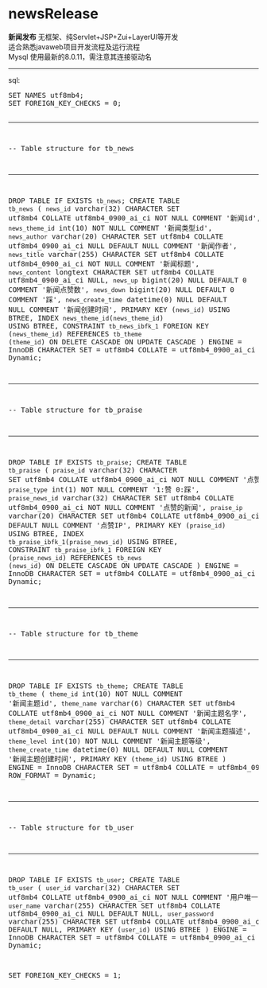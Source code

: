 # newsRelease
<b>新闻发布</b>
无框架、纯Servlet+JSP+Zui+LayerUI等开发<br>
适合熟悉javaweb项目开发流程及运行流程<br>
Mysql 使用最新的8.0.11，需注意其连接驱动名<br>
<hr>
sql:<br>
<pre>
SET NAMES utf8mb4;
SET FOREIGN_KEY_CHECKS = 0;

-- ----------------------------
-- Table structure for tb_news
-- ----------------------------
DROP TABLE IF EXISTS `tb_news`;
CREATE TABLE `tb_news`  (
  `news_id` varchar(32) CHARACTER SET utf8mb4 COLLATE utf8mb4_0900_ai_ci NOT NULL COMMENT '新闻id',
  `news_theme_id` int(10) NOT NULL COMMENT '新闻类型id',
  `news_author` varchar(20) CHARACTER SET utf8mb4 COLLATE utf8mb4_0900_ai_ci NULL DEFAULT NULL COMMENT '新闻作者',
  `news_title` varchar(255) CHARACTER SET utf8mb4 COLLATE utf8mb4_0900_ai_ci NOT NULL COMMENT '新闻标题',
  `news_content` longtext CHARACTER SET utf8mb4 COLLATE utf8mb4_0900_ai_ci NULL,
  `news_up` bigint(20) NULL DEFAULT 0 COMMENT '新闻点赞数',
  `news_down` bigint(20) NULL DEFAULT 0 COMMENT '踩',
  `news_create_time` datetime(0) NULL DEFAULT NULL COMMENT '新闻创建时间',
  PRIMARY KEY (`news_id`) USING BTREE,
  INDEX `news_theme_id`(`news_theme_id`) USING BTREE,
  CONSTRAINT `tb_news_ibfk_1` FOREIGN KEY (`news_theme_id`) REFERENCES `tb_theme` (`theme_id`) ON DELETE CASCADE ON UPDATE CASCADE
) ENGINE = InnoDB CHARACTER SET = utf8mb4 COLLATE = utf8mb4_0900_ai_ci ROW_FORMAT = Dynamic;

-- ----------------------------
-- Table structure for tb_praise
-- ----------------------------
DROP TABLE IF EXISTS `tb_praise`;
CREATE TABLE `tb_praise`  (
  `praise_id` varchar(32) CHARACTER SET utf8mb4 COLLATE utf8mb4_0900_ai_ci NOT NULL COMMENT '点赞唯一ID',
  `praise_type` int(1) NOT NULL COMMENT '1:赞 0:踩',
  `praise_news_id` varchar(32) CHARACTER SET utf8mb4 COLLATE utf8mb4_0900_ai_ci NOT NULL COMMENT '点赞的新闻',
  `praise_ip` varchar(20) CHARACTER SET utf8mb4 COLLATE utf8mb4_0900_ai_ci NULL DEFAULT NULL COMMENT '点赞IP',
  PRIMARY KEY (`praise_id`) USING BTREE,
  INDEX `tb_praise_ibfk_1`(`praise_news_id`) USING BTREE,
  CONSTRAINT `tb_praise_ibfk_1` FOREIGN KEY (`praise_news_id`) REFERENCES `tb_news` (`news_id`) ON DELETE CASCADE ON UPDATE CASCADE
) ENGINE = InnoDB CHARACTER SET = utf8mb4 COLLATE = utf8mb4_0900_ai_ci ROW_FORMAT = Dynamic;

-- ----------------------------
-- Table structure for tb_theme
-- ----------------------------
DROP TABLE IF EXISTS `tb_theme`;
CREATE TABLE `tb_theme`  (
  `theme_id` int(10) NOT NULL COMMENT '新闻主题id',
  `theme_name` varchar(6) CHARACTER SET utf8mb4 COLLATE utf8mb4_0900_ai_ci NOT NULL COMMENT '新闻主题名字',
  `theme_detail` varchar(255) CHARACTER SET utf8mb4 COLLATE utf8mb4_0900_ai_ci NULL DEFAULT NULL COMMENT '新闻主题描述',
  `theme_level` int(10) NOT NULL COMMENT '新闻主题等级',
  `theme_create_time` datetime(0) NULL DEFAULT NULL COMMENT '新闻主题创建时间',
  PRIMARY KEY (`theme_id`) USING BTREE
) ENGINE = InnoDB CHARACTER SET = utf8mb4 COLLATE = utf8mb4_0900_ai_ci ROW_FORMAT = Dynamic;

-- ----------------------------
-- Table structure for tb_user
-- ----------------------------
DROP TABLE IF EXISTS `tb_user`;
CREATE TABLE `tb_user`  (
  `user_id` varchar(32) CHARACTER SET utf8mb4 COLLATE utf8mb4_0900_ai_ci NOT NULL COMMENT '用户唯一id',
  `user_name` varchar(255) CHARACTER SET utf8mb4 COLLATE utf8mb4_0900_ai_ci NULL DEFAULT NULL,
  `user_password` varchar(255) CHARACTER SET utf8mb4 COLLATE utf8mb4_0900_ai_ci NULL DEFAULT NULL,
  PRIMARY KEY (`user_id`) USING BTREE
) ENGINE = InnoDB CHARACTER SET = utf8mb4 COLLATE = utf8mb4_0900_ai_ci ROW_FORMAT = Dynamic;

SET FOREIGN_KEY_CHECKS = 1;
</pre>
